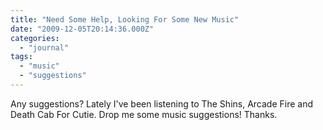 ```yaml
---
title: "Need Some Help, Looking For Some New Music"
date: "2009-12-05T20:14:36.000Z"
categories: 
  - "journal"
tags: 
  - "music"
  - "suggestions"
---
```


Any suggestions? Lately I've been listening to The Shins, Arcade Fire and Death Cab For Cutie. Drop me some music suggestions! Thanks.
